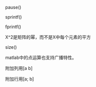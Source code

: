 pause()

sprintf()

fprintf()

X^2是矩阵的幂，而不是X中每个元素的平方

size()

matlab中的点运算也支持广播特性。

附加列用[a b]

附加行用[a; b]

